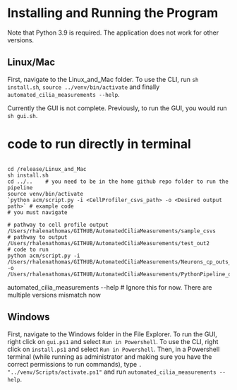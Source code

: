 # Installing and Running the Program

Note that Python 3.9 is required. The application does not work for other versions.

## Linux/Mac

First, navigate to the Linux_and_Mac folder. To use the CLI,  run `sh install.sh`, `source ../venv/bin/activate` and finally `automated_cilia_measurements --help`.

Currently the GUI is not complete. Previously, to run the GUI, you would run `sh gui.sh`. 

# code to run directly in terminal
```

cd /release/Linux_and_Mac
sh install.sh
cd ../..    # you need to be in the home github repo folder to run the pipeline
source venv/bin/activate
`python acm/script.py -i <CellProfiler_csvs_path> -o <Desired output path>` # example code
# you must navigate 

# pathway to cell profile output /Users/rhalenathomas/GITHUB/AutomatedCiliaMeasurements/sample_csvs
# pathway to output /Users/rhalenathomas/GITHUB/AutomatedCiliaMeasurements/test_out2
# code to run
python acm/script.py -i /Users/rhalenathomas/GITHUB/AutomatedCiliaMeasurements/Neurons_cp_outs_csvs/ -o /Users/rhalenathomas/GITHUB/AutomatedCiliaMeasurements/PythonPipeline_outputs/Neurons/

```

automated_cilia_measurements --help # Ignore this for now. There are multiple versions mismatch now



## Windows

First, navigate to the Windows folder in the File Explorer.  To run the GUI, right click on `gui.ps1` and select `Run in Powershell`.  To use the CLI, right click on `install.ps1` and select `Run in Powershell`.  Then, in a Powershell terminal (while running as administrator and making sure you have the correct permissions to run commands), type `. "../venv/Scripts/activate.ps1"` and run `automated_cilia_measurements --help`.

